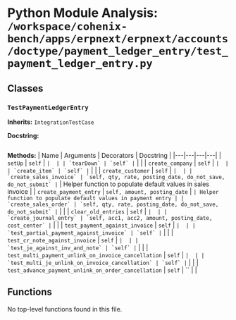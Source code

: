 # Python Module Analysis: `/workspace/cohenix-bench/apps/erpnext/erpnext/accounts/doctype/payment_ledger_entry/test_payment_ledger_entry.py`

## Classes

### `TestPaymentLedgerEntry`
**Inherits:** `IntegrationTestCase`


**Docstring:**
```

```

**Methods:**
| Name | Arguments | Decorators | Docstring |
|---|---|---|---|
| `setUp` | `self` | `` |  |
| `tearDown` | `self` | `` |  |
| `create_company` | `self` | `` |  |
| `create_item` | `self` | `` |  |
| `create_customer` | `self` | `` |  |
| `create_sales_invoice` | `self, qty, rate, posting_date, do_not_save, do_not_submit` | `` | Helper function to populate default values in sales invoice |
| `create_payment_entry` | `self, amount, posting_date` | `` | Helper function to populate default values in payment entry |
| `create_sales_order` | `self, qty, rate, posting_date, do_not_save, do_not_submit` | `` |  |
| `clear_old_entries` | `self` | `` |  |
| `create_journal_entry` | `self, acc1, acc2, amount, posting_date, cost_center` | `` |  |
| `test_payment_against_invoice` | `self` | `` |  |
| `test_partial_payment_against_invoice` | `self` | `` |  |
| `test_cr_note_against_invoice` | `self` | `` |  |
| `test_je_against_inv_and_note` | `self` | `` |  |
| `test_multi_payment_unlink_on_invoice_cancellation` | `self` | `` |  |
| `test_multi_je_unlink_on_invoice_cancellation` | `self` | `` |  |
| `test_advance_payment_unlink_on_order_cancellation` | `self` | `` |  |





## Functions

No top-level functions found in this file.
